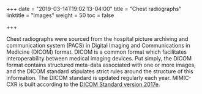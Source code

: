 +++
date = "2019-03-14T19:02:13-04:00"
title = "Chest radiographs"
linktitle = "Images"
weight = 50
toc = false

+++

Chest radiographs were sourced from the hospital picture archiving and communication system (PACS) in Digital Imaging and Communications in Medicine (DICOM) format.
DICOM is a common format which facilitates interoperability between medical imaging devices. Put simply, the DICOM format contains structured meta-data associated with one or more images, and the DICOM standard stipulates strict rules around the structure of this information.
The DICOM standard is updated regularly each year. MIMIC-CXR is built according to the [DICOM Standard version 2017e](http://dicom.nema.org/medical/dicom/2017e/).

<!--
If you have never worked with DICOM images before, we highly recommend you work through our [tutorial on working with DICOMs]() 


The PACS workstation used by clinicans to view images allows for dynamic adjustment of the mapping between pixel value and grey-level display (``windowing''), side-by-side comparison with previous imaging, overlaying of patient demographics, and overlaying of imaging technique. Reports are  transcribed during reading of an image series using a real-time computer voice recognition service.
-->